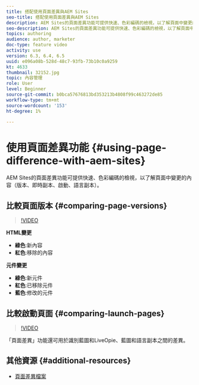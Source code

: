 ```yaml
---
title: 搭配使用頁面差異與AEM Sites
seo-title: 搭配使用頁面差異與AEM Sites
description: AEM Sites的頁面差異功能可提供快速、色彩編碼的檢視，以了解頁面中變更的內容（版本、即時副本、啟動、語言副本）。
seo-description: AEM Sites的頁面差異功能可提供快速、色彩編碼的檢視，以了解頁面中變更的內容（版本、即時副本、啟動、語言副本）。
topics: authoring
audience: author, marketer
doc-type: feature video
activity: use
version: 6.3, 6.4, 6.5
uuid: e096a08b-528d-48c7-93fb-73b10c0a9259
kt: 4633
thumbnail: 32152.jpg
topic: 內容管理
role: User
level: Beginner
source-git-commit: b0bca57676813bd353213b4808f99c463272de85
workflow-type: tm+mt
source-wordcount: '153'
ht-degree: 1%

---
```



# 使用頁面差異功能 {#using-page-difference-with-aem-sites}

AEM Sites的頁面差異功能可提供快速、色彩編碼的檢視，以了解頁面中變更的內容（版本、即時副本、啟動、語言副本）。

## 比較頁面版本 {#comparing-page-versions}

>[!VIDEO](https://video.tv.adobe.com/v/32152?quality=9&learn=on)

**HTML變更**

* **綠色**:新內容
* **紅色**:移除的內容

**元件變更**

* **綠色**:新元件
* **紅色**:已移除元件
* **藍色**:修改的元件

## 比較啟動頁面 {#comparing-launch-pages}

>[!VIDEO](https://video.tv.adobe.com/v/17746/?quality=9&learn=on)

「頁面差異」功能還可用於識別藍圖和LiveOpie、藍圖和語言副本之間的差異。

## 其他資源 {#additional-resources}

* [頁面差異檔案](https://docs.adobe.com/content/help/en/experience-manager-65/authoring/siteandpage/page-diff.html)
